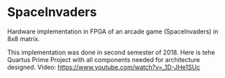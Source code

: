# SpaceInvaders
Hardware implementation in FPGA of an arcade game (SpaceInvaders) in 8x8 matrix.

This implementation was done in second semester of 2018. Here is tehe Quartus Prime Project with all components needed for architecture designed. 
Video: https://www.youtube.com/watch?v=_1D-JHe1SUc
